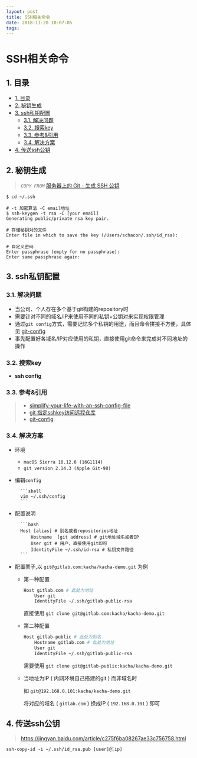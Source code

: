 ```yaml
---
layout: post
title: SSH相关命令
date: 2018-11-20 10:07:05
tags:
---
```


# SSH相关命令

## 1. 目录

<!-- TOC depthFrom:2 -->

- [1. 目录](#1-目录)
- [2. 秘钥生成](#2-秘钥生成)
- [3. ssh私钥配置](#3-ssh私钥配置)
    - [3.1. 解决问题](#31-解决问题)
    - [3.2. 搜索key](#32-搜索key)
    - [3.3. 参考&引用](#33-参考引用)
    - [3.4. 解决方案](#34-解决方案)
- [4. 传送ssh公钥](#4-传送ssh公钥)

<!-- /TOC -->

## 2. 秘钥生成

> *`COPY FROM`* [服务器上的 Git - 生成 SSH 公钥](https://git-scm.com/book/zh/v1/%E6%9C%8D%E5%8A%A1%E5%99%A8%E4%B8%8A%E7%9A%84-Git-%E7%94%9F%E6%88%90-SSH-%E5%85%AC%E9%92%A5)

```shell
$ cd ~/.ssh

# -t 加密算法 -C email地址
$ ssh-keygen -t rsa -C [your email]
Generating public/private rsa key pair.

# 存储秘钥对的文件
Enter file in which to save the key (/Users/schacon/.ssh/id_rsa):

# 自定义密码
Enter passphrase (empty for no passphrase):
Enter same passphrase again:
```

## 3. ssh私钥配置

### 3.1. 解决问题

- 当公司、个人存在多个基于git构建的repository时
- 需要针对不同的域名/IP来使用不同的私钥+公钥对来实现权限管理
- 通过`git config`方式，需要记忆多个私钥的用途，而且命令拼接不方便，具体见 [git-config][3]
- 事先配置好各域名/IP对应使用的私钥，直接使用git命令来完成对不同地址的操作

### 3.2. 搜索key

- **ssh config**

### 3.3. 参考&引用

> - [simplify-your-life-with-an-ssh-config-file][1]
> - [git 指定sshkey访问远程仓库][2]
> - [git-config][3]

[1]: http://nerderati.com/2011/03/17/simplify-your-life-with-an-ssh-config-file/
[2]: https://segmentfault.com/a/1190000005349818
[3]: https://git-scm.com/docs/git-config

### 3.4. 解决方案

- 环境
    - `macOS Sierra 10.12.6 (16G1114)`
    - `git version 2.14.3 (Apple Git-98)`

- 编辑`config`

        ```shell
        vim ~/.ssh/config
        ```

- 配置说明

        ```bash
        Host [alias] # 别名或者repositories地址
            Hostname  [git address] # git地址域名或者IP
            User git # 用户，直接使用git即可
            IdentityFile ~/.ssh/id-rsa # 私钥文件路径
        ```

- 配置栗子,以 `git@gitlab.com:kacha/kacha-demo.git` 为例
    - 第一种配置

        ```bash
        Host gitlab.com # 此处为地址
            User git
            IdentityFile ~/.ssh/gitlab-public-rsa
        ```
        直接使用 `git clone git@gitlab.com:kacha/kacha-demo.git`

    - 第二种配置

        ```bash
        Host gitlab-public # 此处为别名
            Hostname gitlab.com # 此处为地址
            User git
            IdentityFile ~/.ssh/gitlab-public-rsa 
        ```
        需要使用 `git clone git@gitlab-public:kacha/kacha-demo.git`

    - 当地址为IP ( 内网环境自己搭建的git ) 而非域名时

        如 `git@192.168.0.101:kacha/kacha-demo.git`

        将对应的域名 ( `gitlab.com` ) 换成IP ( `192.168.0.101` ) 即可

## 4. 传送ssh公钥

> https://jingyan.baidu.com/article/c275f6ba08267ae33c756758.html

```shell
ssh-copy-id -i ~/.ssh/id_rsa.pub [user]@[ip]
```
